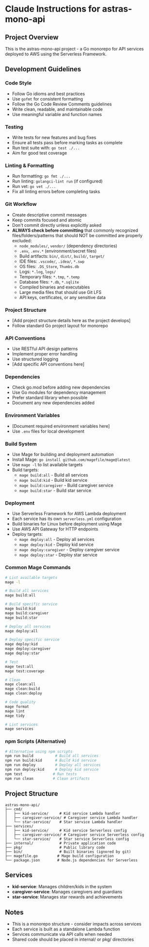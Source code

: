 # Claude Instructions for astras-mono-api

## Project Overview
This is the astras-mono-api project - a Go monorepo for API services deployed to AWS using the Serverless Framework.

## Development Guidelines

### Code Style
- Follow Go idioms and best practices
- Use `gofmt` for consistent formatting
- Follow the Go Code Review Comments guidelines
- Write clean, readable, and maintainable code
- Use meaningful variable and function names

### Testing
- Write tests for new features and bug fixes
- Ensure all tests pass before marking tasks as complete
- Run test suite with: `go test ./...`
- Aim for good test coverage

### Linting & Formatting
- Run formatting: `go fmt ./...`
- Run linting: `golangci-lint run` (if configured)
- Run vet: `go vet ./...`
- Fix all linting errors before completing tasks

### Git Workflow
- Create descriptive commit messages
- Keep commits focused and atomic
- Don't commit directly unless explicitly asked
- **ALWAYS check before committing** that commonly recognized files/folders/patterns that should NOT be committed are properly excluded:
  - `node_modules/`, `vendor/` (dependency directories)
  - `.env`, `.env.*` (environment/secret files)
  - Build artifacts: `bin/`, `dist/`, `build/`, `target/`
  - IDE files: `.vscode/`, `.idea/`, `*.swp`
  - OS files: `.DS_Store`, `Thumbs.db`
  - Logs: `*.log`, `logs/`
  - Temporary files: `*.tmp`, `*.temp`
  - Database files: `*.db`, `*.sqlite`
  - Compiled binaries and executables
  - Large media files that should use Git LFS
  - API keys, certificates, or any sensitive data

### Project Structure
- [Add project structure details here as the project develops]
- Follow standard Go project layout for monorepo

### API Conventions
- Use RESTful API design patterns
- Implement proper error handling
- Use structured logging
- [Add specific API conventions here]

### Dependencies
- Check go.mod before adding new dependencies
- Use Go modules for dependency management
- Prefer standard library when possible
- Document any new dependencies added

### Environment Variables
- [Document required environment variables here]
- Use `.env` files for local development

### Build System
- Use Mage for building and deployment automation
- Install Mage: `go install github.com/magefile/mage@latest`
- Use `mage -l` to list available targets
- Build targets:
  - `mage build:all` - Build all services
  - `mage build:kid` - Build kid service
  - `mage build:caregiver` - Build caregiver service
  - `mage build:star` - Build star service

### Deployment
- Use Serverless Framework for AWS Lambda deployment
- Each service has its own `serverless.yml` configuration
- Build binaries for Linux before deployment using Mage
- Use AWS API Gateway for HTTP endpoints
- Deploy targets:
  - `mage deploy:all` - Deploy all services
  - `mage deploy:kid` - Deploy kid service
  - `mage deploy:caregiver` - Deploy caregiver service
  - `mage deploy:star` - Deploy star service

### Common Mage Commands
```bash
# List available targets
mage -l

# Build all services
mage build:all

# Build specific service
mage build:kid
mage build:caregiver
mage build:star

# Deploy all services
mage deploy:all

# Deploy specific service
mage deploy:kid
mage deploy:caregiver
mage deploy:star

# Test
mage test:all
mage test:coverage

# Clean
mage clean:all
mage clean:build
mage clean:deploy

# Code quality
mage format
mage lint
mage tidy

# List services
mage services
```

### npm Scripts (Alternative)
```bash
# Alternative using npm scripts
npm run build          # Build all services
npm run build:kid      # Build kid service
npm run deploy         # Deploy all services
npm run deploy:kid     # Deploy kid service
npm test              # Run tests
npm run clean         # Clean artifacts
```

## Project Structure
```
astras-mono-api/
├── cmd/
│   ├── kid-service/     # Kid service Lambda handler
│   ├── caregiver-service/ # Caregiver service Lambda handler
│   └── star-service/    # Star service Lambda handler
├── services/
│   ├── kid-service/     # Kid service Serverless config
│   ├── caregiver-service/ # Caregiver service Serverless config
│   └── star-service/    # Star service Serverless config
├── internal/            # Private application code
├── pkg/                 # Public library code
├── bin/                 # Built binaries (ignored by git)
├── magefile.go         # Mage build configuration
└── package.json        # Node.js dependencies for Serverless
```

## Services
- **kid-service**: Manages children/kids in the system
- **caregiver-service**: Manages caregivers and guardians
- **star-service**: Manages star rewards and achievements

## Notes
- This is a monorepo structure - consider impacts across services
- Each service is built as a standalone Lambda function
- Services communicate via API calls when needed
- Shared code should be placed in internal/ or pkg/ directories